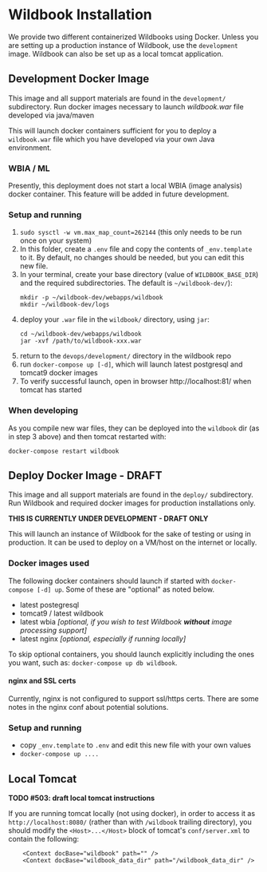 # Wildbook Installation

We provide two different containerized Wildbooks using Docker. Unless you are setting up a production instance of Wildbook, use the `development` image. Wildbook can also be set up as a local tomcat application.

## Development Docker Image

This image and all support materials are found in the `development/` subdirectory. Run docker images necessary to launch _wildbook.war_ file developed via java/maven

This will launch docker containers sufficient for you to deploy a `wildbook.war` file which you have developed
via your own Java environment. <!-- TODO: link/explain java and maven instructions -->

### WBIA / ML

Presently, this deployment does not start a local WBIA (image analysis) docker container. This feature will be added in future development.

### Setup and running

1. `sudo sysctl -w vm.max_map_count=262144` (this only needs to be run once on your system)
1. In this folder, create a `.env` file and copy the contents of `_env.template` to it. By default, no changes should be needed, but you can edit this new file.
1. In your terminal, create your base directory (value of `WILDBOOK_BASE_DIR`) and the required subdirectories. The default is `~/wildbook-dev/`):
	```
	mkdir -p ~/wildbook-dev/webapps/wildbook
	mkdir ~/wildbook-dev/logs
	```
1. deploy your `.war` file in the `wildbook/` directory, using `jar`:
	```
	cd ~/wildbook-dev/webapps/wildbook
	jar -xvf /path/to/wildbook-xxx.war
	```
1. return to the `devops/development/` directory in the wildbook repo
1. run `docker-compose up [-d]`, which will launch latest postgresql and tomcat9 docker images
1. To verify successful launch, open in browser http://localhost:81/ when tomcat has started

### When developing

As you compile new war files, they can be deployed into the `wildbook` dir (as in step 3 above) and then tomcat restarted with:

```
docker-compose restart wildbook
```

## Deploy Docker Image - DRAFT

This image and all support materials are found in the `deploy/` subdirectory. Run Wildbook and required docker images for production installations only.

**THIS IS CURRENTLY UNDER DEVELOPMENT - DRAFT ONLY**

This will launch an instance of Wildbook for the sake of testing or using in production.
It can be used to deploy on a VM/host on the internet or locally.

### Docker images used

The following docker containers should launch if started with `docker-compose [-d] up`. Some of these
are "optional" as noted below.

- latest postegresql
- tomcat9 / latest wildbook
- latest wbia _[optional, if you wish to test Wildbook **without** image processing support]_
- latest nginx _[optional, especially if running locally]_

To skip optional containers, you should launch explicitly including the ones you want, such as: `docker-compose up db wildbook`.

#### nginx and SSL certs

Currently, nginx is not configured to support ssl/https certs. There are some notes in the nginx conf about potential solutions.

### Setup and running

- copy `_env.template` to `.env` and edit this new file with your own values
- `docker-compose up ....`

## Local Tomcat 
**TODO #503: draft local tomcat instructions**

If you are running tomcat locally (not using docker), in order to access it as `http://localhost:8080/` (rather than with `/wildbook` trailing directory),
you should modify the `<Host>...</Host>` block of tomcat's `conf/server.xml` to contain the following:

```
	<Context docBase="wildbook" path="" />
	<Context docBase="wildbook_data_dir" path="/wildbook_data_dir" />
```
